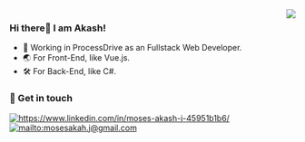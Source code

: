 <img align="right" src="https://github-readme-stats.vercel.app/api?username=fatihunlu&show_icons=true&icon_color=CE1D2D&text_color=718096&bg_color=ffffff&hide_title=true" />

### Hi there👋 I am Akash!

- 📱 Working in ProcessDrive as an Fullstack Web Developer. 
- 🌏 For Front-End, like Vue.js.
- 🛠 For Back-End, like C#.

### 💬 Get in touch 

<!-- <a href="https://medium.com/@unlu-fa" target="_blank">
    <img src="https://img.shields.io/badge/%20-medium-black" alt="https://medium.com/@unlu-fa">
</a> -->
<a href="https://www.linkedin.com/in/moses-akash-j-45951b1b6/" target="_blank">
    <img src="https://img.shields.io/badge/%20-linkedin-0072b1" alt="https://www.linkedin.com/in/moses-akash-j-45951b1b6/">
</a>
<a href="mailto:mosesakah.j@gmail.com" target="_blank">
    <img src="https://img.shields.io/badge/%20-gmail-B23121" alt="mailto:mosesakah.j@gmail.com">
</a>
